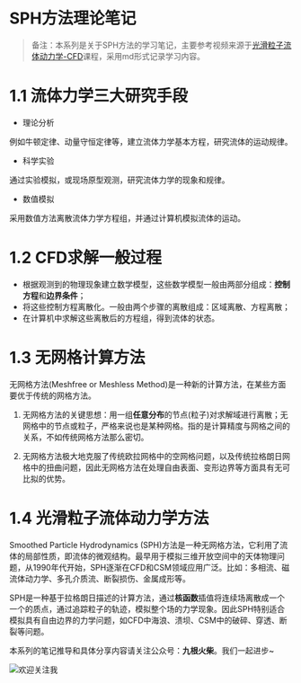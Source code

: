 # SPH方法理论笔记

>备注：本系列是关于SPH方法的学习笔记，主要参考视频来源于[光滑粒子流体动力学-CFD](https://www.bilibili.com/video/BV1x84y1c76e/?p=2&spm_id_from=pageDriver)课程，采用md形式记录学习内容。

# 1.1 流体力学三大研究手段
- 理论分析

例如牛顿定律、动量守恒定律等，建立流体力学基本方程，研究流体的运动规律。

- 科学实验

通过实验模拟，或现场原型观测，研究流体力学的现象和规律。

- 数值模拟

采用数值方法离散流体力学方程组，并通过计算机模拟流体的运动。


# 1.2 CFD求解一般过程
- 根据观测到的物理现象建立数学模型，这些数学模型一般由两部分组成：**控制方程**和**边界条件**；
- 将这些控制方程离散化。一般由两个步骤的离散组成：区域离散、方程离散；
- 在计算机中求解这些离散后的方程组，得到流体的状态。

# 1.3 无网格计算方法

无网格方法(Meshfree or Meshless Method)是一种新的计算方法，在某些方面要优于传统的网格方法。

1. 无网格方法的关键思想：用一组**任意分布**的节点(粒子)对求解域进行离散；无网格中的节点或粒子，严格来说也是某种网格。指的是计算精度与网格之间的关系，不如传统网格方法那么密切。

2. 无网格方法极大地克服了传统欧拉网格中的空网格问题，以及传统拉格朗日网格中的扭曲问题，因此无网格方法在处理自由表面、变形边界等方面具有无可比拟的优势。

# 1.4 光滑粒子流体动力学方法

Smoothed Particle Hydrodynamics (SPH)方法是一种无网格方法，它利用了流体的局部性质，即流体的微观结构。最早用于模拟三维开放空间中的天体物理问题，从1990年代开始，SPH逐渐在CFD和CSM领域应用广泛。比如：多相流、磁流体动力学、多孔介质流、断裂损伤、金属成形等。

SPH是一种基于拉格朗日描述的计算方法，通过**核函数**插值将连续场离散成一个一个的质点，通过追踪粒子的轨迹，模拟整个场的力学现象。因此SPH特别适合模拟具有自由边界的力学问题，如CFD中海浪、溃坝、CSM中的破碎、穿透、断裂等问题。

本系列的笔记推导和具体分享内容请关注公众号：**九根火柴**。我们一起进步~

![欢迎关注我](./images/欢迎关注我.png)